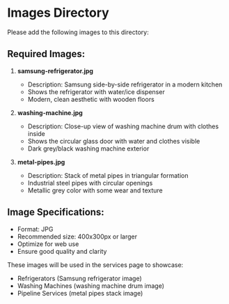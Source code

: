 # Images Directory

Please add the following images to this directory:

## Required Images:

1. **samsung-refrigerator.jpg**
   - Description: Samsung side-by-side refrigerator in a modern kitchen
   - Shows the refrigerator with water/ice dispenser
   - Modern, clean aesthetic with wooden floors

2. **washing-machine.jpg**
   - Description: Close-up view of washing machine drum with clothes inside
   - Shows the circular glass door with water and clothes visible
   - Dark grey/black washing machine exterior

3. **metal-pipes.jpg**
   - Description: Stack of metal pipes in triangular formation
   - Industrial steel pipes with circular openings
   - Metallic grey color with some wear and texture

## Image Specifications:
- Format: JPG
- Recommended size: 400x300px or larger
- Optimize for web use
- Ensure good quality and clarity

These images will be used in the services page to showcase:
- Refrigerators (Samsung refrigerator image)
- Washing Machines (washing machine drum image)
- Pipeline Services (metal pipes stack image)
